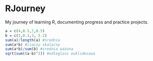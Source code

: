 # RJourney
My journey of learning R, documenting progress and practice projects.
````r
a = c(4,0.5,7,0.5)
b = c(2,0.1,3, 5.2)
sum(a)/length(a) #średnia
sum(a*b) #iloczy skalarny
sum(a*b)/sum(b) #srednia ważona
sqrt(sum((a-b)^2)) #odleglosc euklidesowa
````
